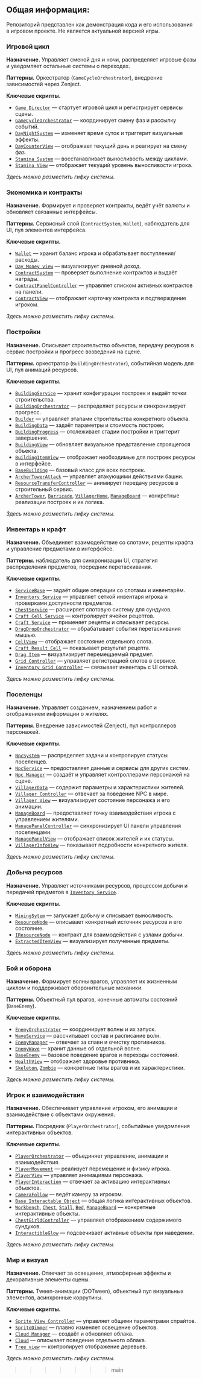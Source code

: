 
## Общая информация: 
Репозиторий представлен как демонстрация кода и его использования в игровом проекте. Не является актуальной версией игры.

### Игровой цикл

**Назначение.** Управляет сменой дня и ночи, распределяет игровые фазы и уведомляет остальные системы о переходах.

**Паттерны.** Оркестратор (`GameCycleOrchestrator`), внедрение зависимостей через Zenject.

**Ключевые скрипты.**
- [`Game Director`](Scripts/_Entry%20Point/Game%20Director.cs) — стартует игровой цикл и регистрирует сервисы сцены.
- [`GameCycleOrchestrator`](Scripts/_Entry%20Point/GameCycleOrchestrator.cs) — координирует смену фаз и рассылку событий.
- [`DayNightSystem`](Scripts/Day%20night%20system/DayNightSystem.cs) — изменяет время суток и триггерит визуальные эффекты.
- [`DayCounterView`](Scripts/Day%20night%20system/DayCounterView.cs) — отображает текущий день и реагирует на смену фаз.
- [`Stamina System`](Scripts/Stamina%20System/Stamina%20System.cs) — восстанавливает выносливость между циклами.
- [`Stamina View`](Scripts/Stamina%20System/Stamina%20View.cs) — отображает текущий уровень выносливости игрока.

_Здесь можно разместить гифку системы._

### Экономика и контракты

**Назначение.** Формирует и проверяет контракты, ведёт учёт валюты и обновляет связанные интерфейсы.

**Паттерны.** Сервисный слой (`ContractSystem`, `Wallet`), наблюдатель для UI, пул элементов интерфейса.

**Ключевые скрипты.**
- [`Wallet`](Scripts/Money%20and%20stats/Wallet.cs) — хранит баланс игрока и обрабатывает поступления/расходы.
- [`Day Money view`](Scripts/Money%20and%20stats/Day%20Money%20view.cs) — визуализирует дневной доход.
- [`ContractSystem`](Scripts/Contract%20system/ContractSystem.cs) — проверяет выполнение контрактов и выдаёт награды.
- [`ContractPanelController`](Scripts/Contract%20system/ContractPanelController.cs) — управляет списком активных контрактов на панели.
- [`ContractView`](Scripts/Contract%20system/UI/ContractView.cs) — отображает карточку контракта и подтверждение игроком.

_Здесь можно разместить гифку системы._

### Постройки

**Назначение.** Описывает строительство объектов, передачу ресурсов в сервис постройки и прогресс возведения на сцене.

**Паттерны.** оркестратор (`BuildingOrchestrator`), событийная модель для UI, пул анимаций ресурсов.

**Ключевые скрипты.**
- [`BuildingService`](Scripts/Building%20system/BuildingService.cs) — хранит конфигурации построек и выдаёт точки строительства.
- [`BuildingOrchestrator`](Scripts/Building%20system/BuildingOrchestrator.cs) — распределяет ресурсы и синхронизирует прогресс.
- [`Builder`](Scripts/Building%20system/Builder.cs) — управляет этапами строительства конкретного объекта.
- [`BuildingData`](Scripts/Building%20system/BuildingData.cs) — задаёт параметры и стоимость построек.
- [`BuildingProgress`](Scripts/Building%20system/BuildingProgress.cs) — отслеживает стадии постройки и триггерит завершение.
- [`BuildingView`](Scripts/Building%20system/BuildingView.cs) — обновляет визуальное представление строящегося объекта.
- [`BuildingItemView`](Scripts/Building%20system/UI/BuildingItemView.cs) — отображает необходимые для построек ресурсы в интерфейсе.
- [`BaseBuilding`](Scripts/Building%20system/BaseBuilding.cs) — базовый класс для всех построек.
- [`ArcherTowerAttack`](Scripts/Building%20system/ArcherTowerAttack.cs) — управляет атакующими действиями башни.
- [`ResourceTransferController`](Scripts/Player/Resours%20transfer%20anim/ResourceTransferController.cs) — анимирует передачу ресурсов в строительный сервис.
- [`ArcherTower`](Scripts/Building%20system/Buildings/ArcherTower.cs), [`Barricade`](Scripts/Building%20system/Buildings/Barricade.cs), [`VillagerHome`](Scripts/Building%20system/Buildings/VillagerHome.cs), [`ManageBoard`](Scripts/Building%20system/Buildings/ManageBoard.cs) — конкретные реализации построек и их логика.

_Здесь можно разместить гифку системы._

### Инвентарь и крафт

**Назначение.** Объединяет взаимодействие со слотами, рецепты крафта и управление предметами в интерфейсе.

**Паттерны.** наблюдатель для синхронизации UI, стратегия распределения предметов, посредник перетаскивания.

**Ключевые скрипты.**
- [`ServiceBase`](Scripts/Drag%20and%20drop/ServiceBase.cs) — задаёт общие операции со слотами и инвентарём.
- [`Inventory Service`](Scripts/Inventory%20System/Inventory%20Service.cs) — управляет сеткой инвентаря игрока и проверками доступности предметов.
- [`ChestService`](Scripts/Interactable%20Object/ChestService.cs) — расширяет слотовую систему для сундуков.
- [`Craft Cell Service`](Scripts/Drag%20and%20drop/Craft%20Cell%20Service.cs) — контролирует ячейки рецептов.
- [`Craft Service`](Scripts/Craft%20system/Craft%20Service.cs) — применяет рецепты и списывает ресурсы.
- [`DragDropOrchestrator`](Scripts/Drag%20and%20drop/_Drag%20Drop%20Orchestrator.cs) — обрабатывает события перетаскивания мышью.
- [`CellView`](Scripts/Drag%20and%20drop/CellView.cs) — отображает состояние отдельного слота.
- [`Craft Result Cell`](Scripts/Drag%20and%20drop/Craft%20Result%20Cell.cs) — показывает результат рецепта.
- [`Drag Item`](Scripts/Drag%20and%20drop/Drag%20Item.cs) — визуализирует перемещаемый предмет.
- [`Grid Controller`](Scripts/Drag%20and%20drop/Grid%20Controller.cs) — управляет регистрацией слотов в сервисе.
- [`Inventory Grid Controller`](Scripts/Inventory%20System/Inventory%20Grid%20Controller.cs) — связывает инвентарь с UI сеткой.

_Здесь можно разместить гифку системы._

### Поселенцы

**Назначение.** Управляет созданием, назначением работ и отображением информации о жителях.

**Паттерны.** Внедрение зависимостей (Zenject), пул контроллеров персонажей.

**Ключевые скрипты.**
- [`NpcSystem`](Scripts/NPC/NpcSystem.cs) — распределяет задачи и контролирует статусы поселенцев.
- [`NpcService`](Scripts/NPC/NpcService.cs) — предоставляет данные и сервисы для других систем.
- [`Npc Manager`](Scripts/NPC/Npc%20Manager.cs) — создаёт и управляет контроллерами персонажей на сцене.
- [`VillagerData`](Scripts/NPC/VillagerData.cs) — содержит параметры и характеристики жителей.
- [`Villager Controller`](Scripts/NPC/Villager%20Controller.cs) — отвечает за поведение NPC в мире.
- [`Villager View`](Scripts/NPC/Villager%20View.cs) — визуализирует состояние персонажа и его анимации.
- [`ManageBoard`](Scripts/Building%20system/Buildings/ManageBoard.cs) — предоставляет точку взаимодействия игрока с управлением жителями.
- [`ManagePanelController`](Scripts/NPC/UI/ManagePanelController.cs) — синхронизирует UI панели управления поселенцами.
- [`ManagePanelView`](Scripts/NPC/UI/ManagePanelView.cs) — отображает список жителей и их статусы.
- [`VillagerInfoView`](Scripts/NPC/UI/VillagerInfoView.cs) — показывает подробности конкретного жителя.

_Здесь можно разместить гифку системы._

### Добыча ресурсов

**Назначение.** Управляет источниками ресурсов, процессом добычи и передачей предметов в [`Inventory Service`](Scripts/Inventory%20System/Inventory%20Service.cs).

**Ключевые скрипты.**
- [`MiningSytem`](Scripts/Mining%20System/MiningSytem.cs) — запускает добычу и списывает выносливость.
- [`ResourceNode`](Scripts/Mining%20System/ResourceNode.cs) — описывает конкретный источник ресурсов и его состояние.
- [`IResourceNode`](Scripts/Mining%20System/IResourceNode.cs) — контракт для взаимодействия с узлами добычи.
- [`ExtractedItemView`](Scripts/Mining%20System/View/ExtractedItemView.cs) — визуализирует полученные предметы.

_Здесь можно разместить гифку системы._

### Бой и оборона

**Назначение.** Формирует волны врагов, управляет их жизненным циклом и поддерживает оборонительные механики.

**Паттерны.** Объектный пул врагов, конечные автоматы состояний (`BaseEnemy`).

**Ключевые скрипты.**
- [`EnemyOrchestrator`](Scripts/Enemy%20system/EnemyOrchestrator.cs) — координирует волны и их запуск.
- [`WaveService`](Scripts/Enemy%20system/WaveService.cs) — рассчитывает состав и расписание волн.
- [`EnemyManager`](Scripts/Enemy%20system/EnemyManager.cs) — отвечает за спавн и очистку противников.
- [`EnemyWave`](Scripts/Enemy%20system/EnemyWave.cs) — хранит данные об отдельной волне.
- [`BaseEnemy`](Scripts/Enemy%20system/BaseEnemy.cs) — базовое поведение врагов и переходы состояний.
- [`HealthView`](Scripts/Enemy%20system/HealthView.cs) — отображает здоровье противника.
- [`Skeleton`](Scripts/Enemy%20system/Skeleton.cs), [`Zombie`](Scripts/Enemy%20system/Zombie.cs) — конкретные типы врагов и их характеристики.

_Здесь можно разместить гифку системы._

### Игрок и взаимодействия

**Назначение.** Обеспечивает управление игроком, его анимации и взаимодействие с объектами окружения.

**Паттерны.** Посредник (`PlayerOrchestrator`), событийные уведомления интерактивных объектов.

**Ключевые скрипты.**
- [`PlayerOrchestrator`](Scripts/Player/PlayerOrchestrator.cs) — объединяет управление, анимации и взаимодействия.
- [`PlayerMovement`](Scripts/Player/PlayerMovement.cs) — реализует перемещение и физику игрока.
- [`PlayerView`](Scripts/Player/PlayerView.cs) — управляет анимациями персонажа.
- [`PlayerInteraction`](Scripts/Player/PlayerInteraction.cs) — отвечает за активацию интерактивных объектов.
- [`CameraFollow`](Scripts/Player/CameraFollow.cs) — ведёт камеру за игроком.
- [`Base Interactable Object`](Scripts/Interactable%20Object/Base%20Interactable%20Object.cs) — общая логика интерактивных объектов.
- [`Workbench`](Scripts/Interactable%20Object/Workbench.cs), [`Chest`](Scripts/Interactable%20Object/Chest.cs), [`Stall`](Scripts/Interactable%20Object/Stall.cs), [`Bed`](Scripts/Interactable%20Object/Bed.cs), [`ManageBoard`](Scripts/Building%20system/Buildings/ManageBoard.cs) — конкретные интерактивные объекты.
- [`ChestGirldController`](Scripts/Interactable%20Object/ChestGirldController.cs) — управляет отображением содержимого сундуков.
- [`InteractibleGlow`](Scripts/Interactable%20Object/InteractibleGlow.cs) — подсвечивает активные объекты при наведении.

_Здесь можно разместить гифку системы._

### Мир и визуал

**Назначение.** Отвечает за освещение, атмосферные эффекты и декоративные элементы сцены.

**Паттерны.** Tween-анимации (DOTween), объектный пул визуальных элементов, асинхронные коррутины.

**Ключевые скрипты.**
- [`Sprite View Controller`](Scripts/Sprite%20View%20Controller.cs) — управляет общими параметрами спрайтов.
- [`SpriteDimmer`](Scripts/Test%20sprite%20visual/SpriteDimmer.cs) — плавно изменяет освещение объектов.
- [`Cloud Manager`](Scripts/Background/Cloud%20Manager.cs) — создаёт и обновляет облака.
- [`Cloud`](Scripts/Background/Cloud.cs) — описывает поведение отдельного облака.
- [`Tree view`](Scripts/Background/Tree%20view.cs) — контролирует отображение деревьев.

_Здесь можно разместить гифку системы._

>>>>>>> main
